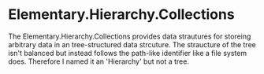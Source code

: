 # Elementary.Hierarchy.Collections

The Elementary.Hierarchy.Collections provides data strautures for storeing arbitrary data in an tree-structured data strcuture.
The straucture of the tree isn't balanced but instead follows the path-like identifier like a file system does. 
Therefore I named it an 'Hierarchy' but not a tree.

